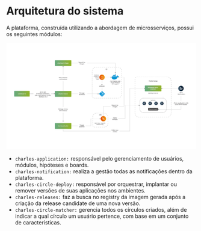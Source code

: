 # Arquitetura do sistema

A plataforma, construída utilizando a abordagem de microsserviços, possui os seguintes módulos:

![](.gitbook/assets/nova-arquitetura-charles.png)

* `charles-application:` responsável pelo gerenciamento de usuários, módulos, hipóteses e boards.  
* `charles-notification:` realiza a gestão todas as notificações dentro da plataforma. 
* `charles-circle-deploy:` responsável por orquestrar, implantar ou remover versões de suas aplicações nos ambientes. 
* `charles-releases:` faz a busca no registry da imagem gerada após a criação da release candidate de uma nova versão. 
* `charles-circle-matcher:` gerencia todos os círculos criados, além de indicar a qual círculo um usuário pertence, com base em um conjunto de características.

